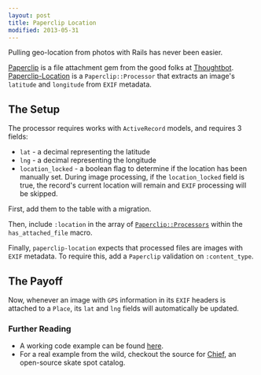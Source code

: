 ```yaml
---
layout: post
title: Paperclip Location
modified: 2013-05-31
---
```


Pulling geo-location from photos with Rails has never been easier.

[Paperclip](https://github.com/thoughtbot/paperclip) is a file attachment gem from the good folks at [Thoughtbot](https://github.com/thoughtbot). [Paperclip-Location](https://github.com/seanpdoyle/paperclip-location) is a `Paperclip::Processor` that extracts an image's `latitude` and `longitude` from `EXIF` metadata.

## The Setup

The processor requires works with `ActiveRecord` models, and requires 3 fields:

* `lat` - a decimal representing the latitude
* `lng` - a decimal representing the longitude
* `location_locked` - a boolean flag to determine if the location has been manually set. During image processing, if the `location_locked` field is true, the record's current location will remain and `EXIF` processing will be skipped.

First, add them to the table with a migration.

<script src="https://gist.github.com/seanpdoyle/8294526.js?file=20140110012324_create_places.rb"></script>

Then, include `:location` in the array of [`Paperclip::Processors`](https://github.com/thoughtbot/paperclip#custom-attachment-processors) within the `has_attached_file` macro.

Finally, `paperclip-location` expects that processed files are images with `EXIF` metadata. To require this, add a `Paperclip` validation on `:content_type`.

<script src="https://gist.github.com/seanpdoyle/8294526.js?file=place.rb"></script>

## The Payoff

Now, whenever an image with `GPS` information in its `EXIF` headers is attached to a `Place`, its `lat` and `lng` fields will automatically be updated.


<script src="https://gist.github.com/seanpdoyle/8294526.js?file=location"></script>


### Further Reading

* A working code example can be found [here](https://gist.github.com/seanpdoyle/8294526).
* For a real example from the wild, checkout the source for [Chief](https://github.com/seanpdoyle/chief), an open-source skate spot catalog.